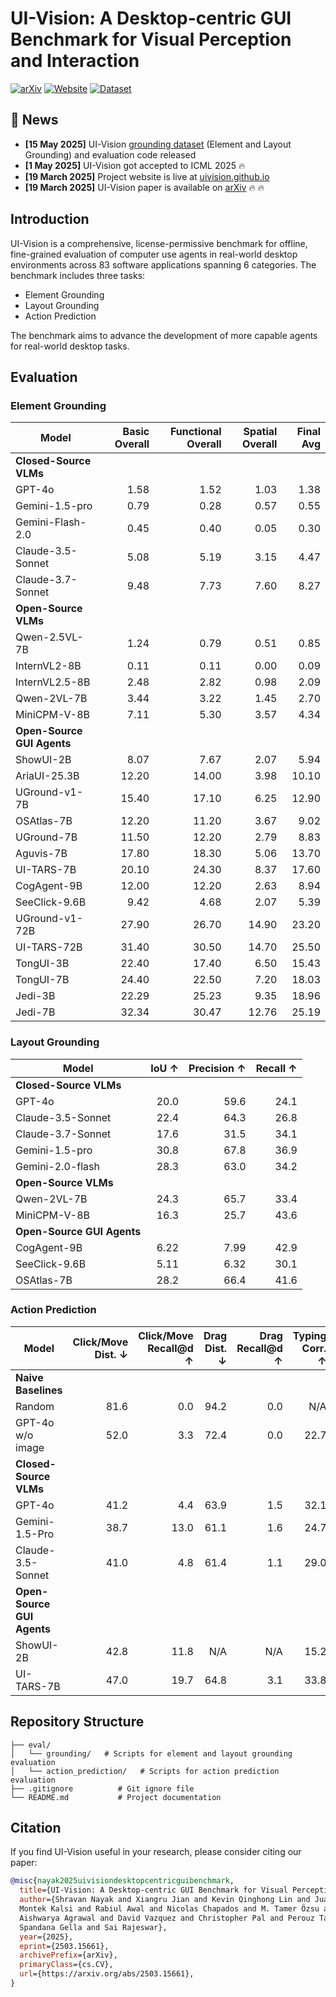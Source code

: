 # UI-Vision: A Desktop-centric GUI Benchmark for Visual Perception and Interaction

[![arXiv](https://img.shields.io/badge/arXiv-2503.15661-b31b1b.svg)](https://arxiv.org/abs/2503.15661)
[![Website](https://img.shields.io/badge/Website-UI--Vision-blue)](https://uivision.github.io/)
[![Dataset](https://img.shields.io/badge/🤗%20Dataset-UI--Vision-yellow)](https://huggingface.co/datasets/ServiceNow/ui-vision)

## 📢 News
- **[15 May 2025]** UI-Vision [grounding dataset](https://huggingface.co/datasets/ServiceNow/ui-vision) (Element and Layout Grounding) and evaluation code released
- **[1 May 2025]** UI-Vision got accepted to ICML 2025 🔥
- **[19 March 2025]** Project website is live at [uivision.github.io](https://uivision.github.io/)
- **[19 March 2025]** UI-Vision paper is available on [arXiv](https://arxiv.org/abs/2503.15661) 🔥 🔥 


## Introduction
UI-Vision is a comprehensive, license-permissive benchmark for offline, fine-grained evaluation of computer use agents in real-world desktop environments across 83 software applications spanning 6 categories. The benchmark includes three tasks:

- Element Grounding
- Layout Grounding  
- Action Prediction

The benchmark aims to advance the development of more capable agents for real-world desktop tasks.

## Evaluation
### Element Grounding

| Model                 | Basic Overall | Functional Overall | Spatial Overall | Final Avg |
|-----------------------|--------------:|-------------------:|----------------:|----------:|
| **Closed-Source VLMs**|               |                    |                 |           |
| GPT-4o                |          1.58 |               1.52 |            1.03 |      1.38 |
| Gemini-1.5-pro        |          0.79 |               0.28 |            0.57 |      0.55 |
| Gemini-Flash-2.0      |          0.45 |               0.40 |            0.05 |      0.30 |
| Claude-3.5-Sonnet     |          5.08 |               5.19 |            3.15 |      4.47 |
| Claude-3.7-Sonnet     |          9.48 |               7.73 |            7.60 |      8.27 |
| **Open-Source VLMs**  |               |                    |                 |           |
| Qwen-2.5VL-7B         |          1.24 |               0.79 |            0.51 |      0.85 |
| InternVL2-8B          |          0.11 |               0.11 |            0.00 |      0.09 |
| InternVL2.5-8B        |          2.48 |               2.82 |            0.98 |      2.09 |
| Qwen-2VL-7B           |          3.44 |               3.22 |            1.45 |      2.70 |
| MiniCPM-V-8B          |          7.11 |               5.30 |            3.57 |      4.34 |
| **Open-Source GUI Agents**|           |                    |                 |           |
| ShowUI-2B             |          8.07 |               7.67 |            2.07 |      5.94 |
| AriaUI-25.3B          |         12.20 |              14.00 |            3.98 |     10.10 |
| UGround-v1-7B         |         15.40 |              17.10 |            6.25 |     12.90 |
| OSAtlas-7B            |         12.20 |              11.20 |            3.67 |      9.02 |
| UGround-7B            |         11.50 |              12.20 |            2.79 |      8.83 |
| Aguvis-7B             |         17.80 |              18.30 |            5.06 |     13.70 |
| UI-TARS-7B            |         20.10 |              24.30 |            8.37 |     17.60 |
| CogAgent-9B           |         12.00 |              12.20 |            2.63 |      8.94 |
| SeeClick-9.6B         |          9.42 |               4.68 |            2.07 |      5.39 |
| UGround-v1-72B        |         27.90 |              26.70 |           14.90 |     23.20 |
| UI-TARS-72B           |         31.40 |              30.50 |           14.70 |     25.50 |
| TongUI-3B             |         22.40 |              17.40 |            6.50 |     15.43 |
| TongUI-7B             |         24.40 |              22.50 |            7.20 |     18.03 |
| Jedi-3B               |         22.29 |              25.23 |            9.35 |     18.96 |
| Jedi-7B               |         32.34 |              30.47 |           12.76 |     25.19 |

### Layout Grounding

| Model               | IoU ↑ | Precision ↑ | Recall ↑ |
|---------------------|------:|------------:|---------:|
| **Closed-Source VLMs**|||||
| GPT-4o             |  20.0 |        59.6 |     24.1 |
| Claude-3.5-Sonnet  |  22.4 |        64.3 |     26.8 |
| Claude-3.7-Sonnet  |  17.6 |        31.5 |     34.1 |
| Gemini-1.5-pro     |  30.8 |        67.8 |     36.9 |
| Gemini-2.0-flash   |  28.3 |        63.0 |     34.2 |
| **Open-Source VLMs**|||||
| Qwen-2VL-7B        |  24.3 |        65.7 |     33.4 |
| MiniCPM-V-8B       |  16.3 |        25.7 |     43.6 |
| **Open-Source GUI Agents**|||||
| CogAgent-9B        |   6.22|         7.99|     42.9 |
| SeeClick-9.6B      |   5.11|         6.32|     30.1 |
| OSAtlas-7B         |  28.2 |        66.4 |     41.6 |

### Action Prediction

| Model             | Click/Move Dist. ↓ | Click/Move Recall@d ↑ | Drag Dist. ↓ | Drag Recall@d ↑ | Typing Corr. ↑ | Hotkey Corr. ↑ | SSR ↑  |
|-------------------|-------------------:|----------------------:|-------------:|----------------:|---------------:|---------------:|-------:|
| **Naive Baselines**|||||||||
| Random            |               81.6 |                  0.0  |         94.2 |            0.0  | N/A            | N/A            | N/A    |
| GPT-4o w/o image  |               52.0 |                  3.3  |         72.4 |            0.0  | 22.7           | 34.0           | 7.64   |
| **Closed-Source VLMs**|||||||||
| GPT-4o            |               41.2 |                  4.4  |         63.9 |            1.5  | 32.1           | 56.5           | 11.5   |
| Gemini-1.5-Pro    |               38.7 |                 13.0  |         61.1 |            1.6  | 24.7           | 45.3           | 16.0   |
| Claude-3.5-Sonnet |               41.0 |                  4.8  |         61.4 |            1.1  | 29.0           | 39.2           | 9.9    |
| **Open-Source GUI Agents**|||||||||
| ShowUI-2B         |               42.8 |                 11.8  | N/A          | N/A             | 15.2           | 62.5           | 15.7   |
| UI-TARS-7B        |               47.0 |                 19.7  |         64.8 |            3.1  | 33.8           | 40.5           | 21.4   |


## Repository Structure
```
├── eval/
│   └── grounding/   # Scripts for element and layout grounding evaluation
│   └── action_prediction/   # Scripts for action prediction evaluation
├── .gitignore          # Git ignore file
└── README.md           # Project documentation
```

## Citation

If you find UI-Vision useful in your research, please consider citing our paper:

```bibtex
@misc{nayak2025uivisiondesktopcentricguibenchmark,
  title={UI-Vision: A Desktop-centric GUI Benchmark for Visual Perception and Interaction},
  author={Shravan Nayak and Xiangru Jian and Kevin Qinghong Lin and Juan A. Rodriguez and
  Montek Kalsi and Rabiul Awal and Nicolas Chapados and M. Tamer Özsu and
  Aishwarya Agrawal and David Vazquez and Christopher Pal and Perouz Taslakian and
  Spandana Gella and Sai Rajeswar},
  year={2025},
  eprint={2503.15661},
  archivePrefix={arXiv},
  primaryClass={cs.CV},
  url={https://arxiv.org/abs/2503.15661},
}
```
